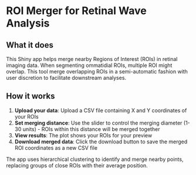 # ROI Merger for Retinal Wave Analysis

## What it does

This Shiny app helps merge nearby Regions of Interest (ROIs) in retinal imaging data. When segmenting ommatidial ROIs, multiple ROI might overlap.
This tool merge overlapping ROIs in a semi-automatic fashion with user discretion to facilitate downstream analyses.

## How it works

1. **Upload your data**: Upload a CSV file containing X and Y coordinates of your ROIs
2. **Set merging distance**: Use the slider to control the merging diameter (1-30 units) - ROIs within this distance will be merged together
3. **View results**: The plot shows your ROIs for your preview
4. **Download merged data**: Click the download button to save the merged ROI coordinates as a new CSV file

The app uses hierarchical clustering to identify and merge nearby points, replacing groups of close ROIs with their average position.
